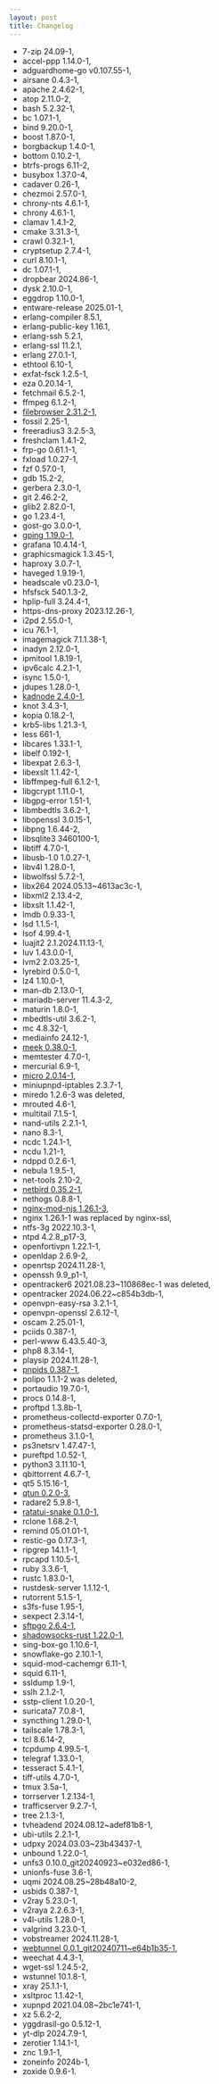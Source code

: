 ```yaml
---
layout: post
title: Changelog
---
```


* 7-zip 24.09-1,
* accel-ppp 1.14.0-1,
* adguardhome-go v0.107.55-1,
* airsane 0.4.3-1,
* apache 2.4.62-1,
* atop 2.11.0-2,
* bash 5.2.32-1,
* bc 1.07.1-1,
* bind 9.20.0-1,
* boost 1.87.0-1,
* borgbackup 1.4.0-1,
* bottom 0.10.2-1,
* btrfs-progs 6.11-2,
* busybox 1.37.0-4,
* cadaver 0.26-1,
* chezmoi 2.57.0-1,
* chrony-nts 4.6.1-1,
* chrony 4.6.1-1,
* clamav 1.4.1-2,
* cmake 3.31.3-1,
* crawl 0.32.1-1,
* cryptsetup 2.7.4-1,
* curl 8.10.1-1,
* dc 1.07.1-1,
* dropbear 2024.86-1,
* dysk 2.10.0-1,
* eggdrop 1.10.0-1,
* entware-release 2025.01-1,
* erlang-compiler 8.5.1,
* erlang-public-key 1.16.1,
* erlang-ssh 5.2.1,
* erlang-ssl 11.2.1,
* erlang 27.0.1-1,
* ethtool 6.10-1,
* exfat-fsck 1.2.5-1,
* eza 0.20.14-1,
* fetchmail 6.5.2-1,
* ffmpeg 6.1.2-1,
* [filebrowser 2.31.2-1](https://filebrowser.org/),
* fossil 2.25-1,
* freeradius3 3.2.5-3,
* freshclam 1.4.1-2,
* frp-go 0.61.1-1,
* fxload 1.0.27-1,
* fzf 0.57.0-1,
* gdb 15.2-2,
* gerbera 2.3.0-1,
* git 2.46.2-2,
* glib2 2.82.0-1,
* go 1.23.4-1,
* gost-go 3.0.0-1,
* [gping 1.19.0-1](https://github.com/orf/gping),
* grafana 10.4.14-1,
* graphicsmagick 1.3.45-1,
* haproxy 3.0.7-1,
* haveged 1.9.19-1,
* headscale v0.23.0-1,
* hfsfsck 540.1.3-2,
* hplip-full 3.24.4-1,
* https-dns-proxy 2023.12.26-1,
* i2pd 2.55.0-1,
* icu 76.1-1,
* imagemagick 7.1.1.38-1,
* inadyn 2.12.0-1,
* ipmitool 1.8.19-1,
* ipv6calc 4.2.1-1,
* isync 1.5.0-1,
* jdupes 1.28.0-1,
* [kadnode 2.4.0-1](https://github.com/mwarning/KadNode),
* knot 3.4.3-1,
* kopia 0.18.2-1,
* krb5-libs 1.21.3-1,
* less 661-1,
* libcares 1.33.1-1,
* libelf 0.192-1,
* libexpat 2.6.3-1,
* libexslt 1.1.42-1,
* libffmpeg-full 6.1.2-1,
* libgcrypt 1.11.0-1,
* libgpg-error 1.51-1,
* libmbedtls 3.6.2-1,
* libopenssl 3.0.15-1,
* libpng 1.6.44-2,
* libsqlite3 3460100-1,
* libtiff 4.7.0-1,
* libusb-1.0 1.0.27-1,
* libv4l 1.28.0-1,
* libwolfssl 5.7.2-1,
* libx264 2024.05.13~4613ac3c-1,
* libxml2 2.13.4-2,
* libxslt 1.1.42-1,
* lmdb 0.9.33-1,
* lsd 1.1.5-1,
* lsof 4.99.4-1,
* luajit2 2.1.2024.11.13-1,
* luv 1.43.0.0-1,
* lvm2 2.03.25-1,
* lyrebird 0.5.0-1,
* lz4 1.10.0-1,
* man-db 2.13.0-1,
* mariadb-server 11.4.3-2,
* maturin 1.8.0-1,
* mbedtls-util 3.6.2-1,
* mc 4.8.32-1,
* mediainfo 24.12-1,
* [meek 0.38.0-1](https://gitlab.torproject.org/tpo/anti-censorship/pluggable-transports/meek),
* memtester 4.7.0-1,
* mercurial 6.9-1,
* [micro 2.0.14-1](https://micro-editor.github.io),
* miniupnpd-iptables 2.3.7-1,
* miredo 1.2.6-3 was deleted,
* mrouted 4.6-1,
* multitail 7.1.5-1,
* nand-utils 2.2.1-1,
* nano 8.3-1,
* ncdc 1.24.1-1,
* ncdu 1.21-1,
* ndppd 0.2.6-1,
* nebula 1.9.5-1,
* net-tools 2.10-2,
* [netbird 0.35.2-1](https://netbird.io/),
* nethogs 0.8.8-1,
* [nginx-mod-njs 1.26.1-3](https://nginx.org/en/docs/njs/index.html),
* nginx 1.26.1-1 was replaced by nginx-ssl,
* ntfs-3g 2022.10.3-1,
* ntpd 4.2.8_p17-3,
* openfortivpn 1.22.1-1,
* openldap 2.6.9-2,
* openrtsp 2024.11.28-1,
* openssh 9.9_p1-1,
* opentracker6 2021.08.23~110868ec-1 was deleted,
* opentracker 2024.06.22~c854b3db-1,
* openvpn-easy-rsa 3.2.1-1,
* openvpn-openssl 2.6.12-1,
* oscam 2.25.01-1,
* pciids 0.387-1,
* perl-www 6.43.5.40-3,
* php8 8.3.14-1,
* playsip 2024.11.28-1,
* [pnpids 0.387-1](https://crates.io/crates/pnpid),
* polipo 1.1.1-2 was deleted,
* portaudio 19.7.0-1,
* procs 0.14.8-1,
* proftpd 1.3.8b-1,
* prometheus-collectd-exporter 0.7.0-1,
* prometheus-statsd-exporter 0.28.0-1,
* prometheus 3.1.0-1,
* ps3netsrv 1.47.47-1,
* pureftpd 1.0.52-1,
* python3 3.11.10-1,
* qbittorrent 4.6.7-1,
* qt5 5.15.16-1,
* [qtun 0.2.0-3](https://github.com/shadowsocks/qtun),
* radare2 5.9.8-1,
* [ratatui-snake 0.1.0-1](https://github.com/kriskw1999/ratatui-snake),
* rclone 1.68.2-1,
* remind 05.01.01-1,
* restic-go 0.17.3-1,
* ripgrep 14.1.1-1,
* rpcapd 1.10.5-1,
* ruby 3.3.6-1,
* rustc 1.83.0-1,
* rustdesk-server 1.1.12-1,
* rutorrent 5.1.5-1,
* s3fs-fuse 1.95-1,
* sexpect 2.3.14-1,
* [sftpgo 2.6.4-1](https://sftpgo.com/),
* [shadowsocks-rust 1.22.0-1](https://shadowsocks.org/),
* sing-box-go 1.10.6-1,
* snowflake-go 2.10.1-1,
* squid-mod-cachemgr 6.11-1,
* squid 6.11-1,
* ssldump 1.9-1,
* sslh 2.1.2-1,
* sstp-client 1.0.20-1,
* suricata7 7.0.8-1,
* syncthing 1.29.0-1,
* tailscale 1.78.3-1,
* tcl 8.6.14-2,
* tcpdump 4.99.5-1,
* telegraf 1.33.0-1,
* tesseract 5.4.1-1,
* tiff-utils 4.7.0-1,
* tmux 3.5a-1,
* torrserver 1.2.134-1,
* trafficserver 9.2.7-1,
* tree 2.1.3-1,
* tvheadend 2024.08.12~adef81b8-1,
* ubi-utils 2.2.1-1,
* udpxy 2024.03.03~23b43437-1,
* unbound 1.22.0-1,
* unfs3 0.10.0_git20240923~e032ed86-1,
* unionfs-fuse 3.6-1,
* uqmi 2024.08.25~28b48a10-2,
* usbids 0.387-1,
* v2ray 5.23.0-1,
* v2raya 2.2.6.3-1,
* v4l-utils 1.28.0-1,
* valgrind 3.23.0-1,
* vobstreamer 2024.11.28-1,
* [webtunnel 0.0.1_git20240711~e64b1b35-1](https://gitlab.torproject.org/tpo/anti-censorship/pluggable-transports/webtunnel),
* weechat 4.4.3-1,
* wget-ssl 1.24.5-2,
* wstunnel 10.1.8-1,
* xray 25.1.1-1,
* xsltproc 1.1.42-1,
* xupnpd 2021.04.08~2bc1e741-1,
* xz 5.6.2-2,
* yggdrasil-go 0.5.12-1,
* yt-dlp 2024.7.9-1,
* zerotier 1.14.1-1,
* znc 1.9.1-1,
* zoneinfo 2024b-1,
* zoxide 0.9.6-1.
